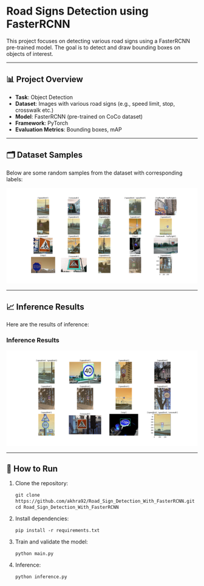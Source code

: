 # Road Signs Detection using FasterRCNN

This project focuses on detecting various road signs using a FasterRCNN pre-trained model. The goal is to detect and draw bounding boxes on objects of interest.

---

## 📊 Project Overview

- **Task**: Object Detection
- **Dataset**: Images with various road signs (e.g., speed limit, stop, crosswalk etc.)
- **Model**: FasterRCNN (pre-trained on CoCo dataset)
- **Framework**: PyTorch
- **Evaluation Metrics**: Bounding boxes, mAP

---

## 🗂️ Dataset Samples

Below are some random samples from the dataset with corresponding labels:

![Dataset Samples](assets/samples.png)

---

## 📈 Inference Results

Here are the results of inference:

### Inference Results
![Inference Results](assets/inference_results.png)

---

## 🚀 How to Run

1. Clone the repository:
   
   ```
   git clone https://github.com/akhra92/Road_Sign_Detection_With_FasterRCNN.git
   cd Road_Sign_Detection_With_FasterRCNN
   ```

3. Install dependencies:

   ```
   pip install -r requirements.txt
   ```
   
4. Train and validate the model:

   ```
   python main.py
   ```

5. Inference:
   
   ```
   python inference.py
   ```